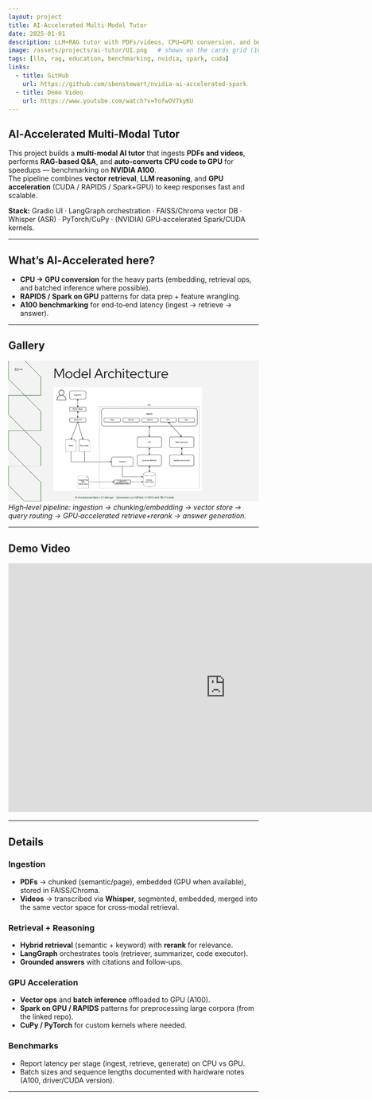 ```yaml
---
layout: project
title: AI‑Accelerated Multi‑Modal Tutor
date: 2025-01-01
description: LLM+RAG tutor with PDFs/videos, CPU→GPU conversion, and benchmarks on NVIDIA A100.
image: /assets/projects/ai-tutor/UI.png   # shown on the cards grid (16:9 recommended)
tags: [llm, rag, education, benchmarking, nvidia, spark, cuda]
links:
  - title: GitHub
    url: https://github.com/sbenstewart/nvidia-ai-accelerated-spark
  - title: Demo Video
    url: https://www.youtube.com/watch?v=TofwOV7kyKU
---
```


## AI‑Accelerated Multi‑Modal Tutor
This project builds a **multi‑modal AI tutor** that ingests **PDFs and videos**, performs **RAG‑based Q&A**, and **auto‑converts CPU code to GPU** for speedups — benchmarking on **NVIDIA A100**.  
The pipeline combines **vector retrieval**, **LLM reasoning**, and **GPU acceleration** (CUDA / RAPIDS / Spark+GPU) to keep responses fast and scalable.

**Stack:** Gradio UI · LangGraph orchestration · FAISS/Chroma vector DB · Whisper (ASR) · PyTorch/CuPy · (NVIDIA) GPU‑accelerated Spark/CUDA kernels.

---

## What’s AI‑Accelerated here?
- **CPU → GPU conversion** for the heavy parts (embedding, retrieval ops, and batched inference where possible).
- **RAPIDS / Spark on GPU** patterns for data prep + feature wrangling.
- **A100 benchmarking** for end‑to‑end latency (ingest → retrieve → answer).

---

## Gallery

<!-- Use your own images under /assets/projects/ai-tutor/. Keep them 16:9 if possible for a neat card grid. -->
![System Pipeline](/assets/projects/ai-tutor/pipeline.png)
*High‑level pipeline: ingestion → chunking/embedding → vector store → query routing → GPU‑accelerated retrieve+rerank → answer generation.*

<!-- ![Tutor UI](/assets/projects/ai-tutor/UI.png)
*Gradio‑based tutor UI for PDFs & videos with citations and follow‑ups.* -->
<!-- 
![GPU Benchmarks](/assets/projects/ai-tutor/benchmarks.png)
*Illustrative CPU→GPU speedups on large batches.* -->

---

## Demo Video
<div class="video-wrap">
  <iframe src="https://www.youtube.com/embed/TofwOV7kyKU" title="AI‑Accelerated Tutor Demo" 
  width="874"
  height="500"
  frameborder="0" allowfullscreen></iframe>
</div>

---

## Details

### Ingestion
- **PDFs** → chunked (semantic/page), embedded (GPU when available), stored in FAISS/Chroma.
- **Videos** → transcribed via **Whisper**, segmented, embedded, merged into the same vector space for cross‑modal retrieval.

### Retrieval + Reasoning
- **Hybrid retrieval** (semantic + keyword) with **rerank** for relevance.
- **LangGraph** orchestrates tools (retriever, summarizer, code executor).
- **Grounded answers** with citations and follow‑ups.

### GPU Acceleration
- **Vector ops** and **batch inference** offloaded to GPU (A100).  
- **Spark on GPU / RAPIDS** patterns for preprocessing large corpora (from the linked repo).  
- **CuPy / PyTorch** for custom kernels where needed.

### Benchmarks
- Report latency per stage (ingest, retrieve, generate) on CPU vs GPU.
- Batch sizes and sequence lengths documented with hardware notes (A100, driver/CUDA version).

---
